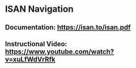 # ISAN Navigation
## Documentation: https://isan.to/isan.pdf
## Instructional Video: https://www.youtube.com/watch?v=xuLfWdVrRfk
